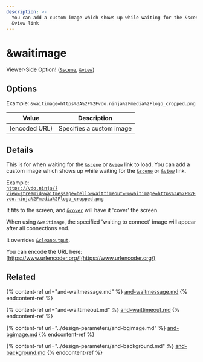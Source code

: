 ```yaml
---
description: >-
  You can add a custom image which shows up while waiting for the &scene or
  &view link
---
```


# \&waitimage

Viewer-Side Option! ([`&scene`](../view-parameters/scene.md), [`&view`](../view-parameters/view.md))

## Options

Example: `&waitimage=https%3A%2F%2Fvdo.ninja%2Fmedia%2Flogo_cropped.png`

| Value         | Description              |
| ------------- | ------------------------ |
| (encoded URL) | Specifies a custom image |

## Details

This is for when waiting for the [`&scene`](../view-parameters/scene.md) or [`&view`](../view-parameters/view.md) link to load. You can add a custom image which shows up while waiting for the [`&scene`](../view-parameters/scene.md) or [`&view`](../view-parameters/view.md) link.

Example:\
[`https://vdo.ninja/?view=streamid&waitmessage=hello&waittimeout=0&waitimage=https%3A%2F%2Fvdo.ninja%2Fmedia%2Flogo_cropped.png`](https://vdo.ninja/?view=streamid\&waitmessage=hello\&waittimeout=0\&waitimage=https%3A%2F%2Fvdo.ninja%2Fmedia%2Flogo\_cropped.png)

It fits to the screen, and [`&cover`](../view-parameters/cover.md) will have it 'cover' the screen.

When using `&waitimage`, the specified 'waiting to connect' image will appear after all connections end.

It overrides [`&cleanoutput`](../design-parameters/cleanoutput.md).

You can encode the URL here:\
[https://www.urlencoder.org/](https://www.urlencoder.org/)

## Related

{% content-ref url="and-waitmessage.md" %}
[and-waitmessage.md](and-waitmessage.md)
{% endcontent-ref %}

{% content-ref url="and-waittimeout.md" %}
[and-waittimeout.md](and-waittimeout.md)
{% endcontent-ref %}

{% content-ref url="../design-parameters/and-bgimage.md" %}
[and-bgimage.md](../design-parameters/and-bgimage.md)
{% endcontent-ref %}

{% content-ref url="../design-parameters/and-background.md" %}
[and-background.md](../design-parameters/and-background.md)
{% endcontent-ref %}
